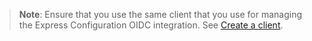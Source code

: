 > **Note**: Ensure that you use the same client that you use for managing the Express Configuration OIDC integration. See [Create a client](https://developer.okta.com/docs/guides/enable-express-configuration/main/#create-a-client).